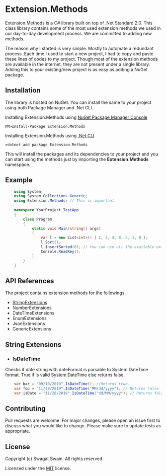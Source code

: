 # Extension.Methods

Extension.Methods is a C# library built on top of .Net Standard 2.0. This class library contains some of the most used extension methods we used in our day-to-day development process. We are committed to adding new methods.

The reason why I started is very simple. Mostly to automate a redundant process. Each time I used to start a new project, I had to copy and paste these lines of codes to my project. Though most of the extension methods are available in the internet, they are not present under a single library. Adding this to your existing/new project is as easy as adding a NuGet package.

## Installation

The library is hosted on NuGet. You can install the same to your project using both Package Manager and .Net CLI. 

Installing Extension.Methods using [NuGet Package Manager Console](https://www.nuget.org/) 

    PM>Install-Package Extension.Methods

Installing Extension.Methods using [.Net CLI](https://dotnet.microsoft.com/download)

    >dotnet add package Extension.Methods

This will install the packages and its dependencies to your project and you can start using the methods just by importing the **Extension.Methods** namespace. 

## Example

```csharp
    using System;
    using System.Collections.Generic;
    using Extension.Methods; // This is important
    
    namespace YourProject.TestApp
    {
        class Program
        {
            static void Main(string[] args)
            {
                var l = new List<int>() { 1, 2, 4, 8, 5, 3, 0 };
                l.Sort();
                l.InsertSorted(0); // You can use all the available extension methods like this.
                Console.ReadKey();
            }
        }
    }
```
    

## API References

The project contains extension methods for the followings. 

- [StringExtensions](#string-extensions)
- NumberExtensions
- DateTimeExtensions
- EnumExtensions
- JsonExtensions
- GenericExtensions

## String Extensions
* ### IsDateTime
Checks if date string with dateFormat is parsable to System.DateTime format. True if is valid System.DateTime else returns false.
```csharp
    var bar = "09/10/2019".IsDateTime(); //Returns true.
    var foo = "11/28/2019".IsDateTime("MM/dd/yyyy"); // Returns false
    var isDate = "11/28/2019".IsDateTime("dd/MM/yyyy"); // Returns false
```
## Contributing

Pull requests are welcome. For major changes, please open an issue first to discuss what you would like to change.
Please make sure to update tests as appropriate.

## License
Copyright (c) Swagat Swain. All rights reserved.

Licensed under the [MIT](https://choosealicense.com/licenses/mit/) license.
